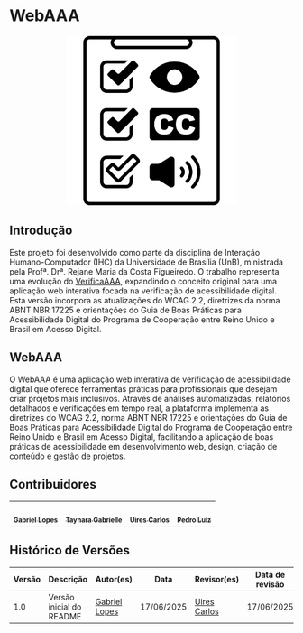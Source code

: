 # WebAAA

<div align="center">
  <img src="docs/imagens/logo-webaa.png" alt="Logo WebAAA" width="300">
</div>

## Introdução

Este projeto foi desenvolvido como parte da disciplina de Interação Humano-Computador (IHC) da Universidade de Brasília (UnB), ministrada pela Profª. Drª. Rejane Maria da Costa Figueiredo. O trabalho representa uma evolução do [VerificaAAA](https://github.com/vitorfleonardo/VerificaAAA), expandindo o conceito original para uma aplicação web interativa focada na verificação de acessibilidade digital. Esta versão incorpora as atualizações do WCAG 2.2, diretrizes da norma ABNT NBR 17225 e orientações do Guia de Boas Práticas para Acessibilidade Digital do Programa de Cooperação entre Reino Unido e Brasil em Acesso Digital.

## WebAAA

O WebAAA é uma aplicação web interativa de verificação de acessibilidade digital que oferece ferramentas práticas para profissionais que desejam criar projetos mais inclusivos. Através de análises automatizadas, relatórios detalhados e verificações em tempo real, a plataforma implementa as diretrizes do WCAG 2.2, norma ABNT NBR 17225 e orientações do Guia de Boas Práticas para Acessibilidade Digital do Programa de Cooperação entre Reino Unido e Brasil em Acesso Digital, facilitando a aplicação de boas práticas de acessibilidade em desenvolvimento web, design, criação de conteúdo e gestão de projetos.

## Contribuidores

<table align="center">
  <tr>
    <td align="center"><a href="https://github.com/BrzGab"><img style="border-radius: 50%;" src="https://github.com/BrzGab.png" width="100px;" alt=""/><br /><sub><b>Gabriel Lopes</b></sub></a><br />
    <td align="center"><a href="https://github.com/taybalau"><img style="border-radius: 50%;" src="https://github.com/taybalau.png" width="100px;" alt=""/><br /><sub><b>Taynara Gabrielle</b></sub></a><br />   
    <td align="center"><a href="https://github.com/uires2023"><img style="border-radius: 50%;" src="https://github.com/uires2023.png" width="100px;" alt=""/><br /><sub><b>Uires Carlos</b></sub></a><br />   
    <td align="center"><a href="https://github.com/pedroluizfo"><img style="border-radius: 50%;" src="https://github.com/pedroluizfo.png" width="100px;" alt=""/><br /><sub><b>Pedro Luiz</b></sub></a><br />
  </tr>
</table>

## Histórico de Versões

| Versão | Descrição                                                      | Autor(es)                            | Data       | Revisor(es)         | Data de revisão |
|--------|----------------------------------------------------------------|--------------------------------------|------------|---------------------|------------------|
| 1.0    | Versão inicial do README                                       | [Gabriel Lopes](https://github.com/BrzGab) | 17/06/2025 | [Uires Carlos](https://github.com/uires2023)     | 17/06/2025       |